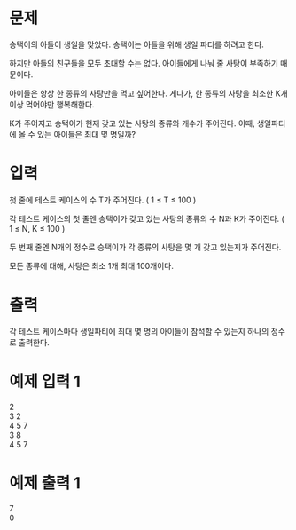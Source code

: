 # 문제
승택이의 아들이 생일을 맞았다. 승택이는 아들을 위해 생일 파티를 하려고 한다.

하지만 아들의 친구들을 모두 초대할 수는 없다. 아이들에게 나눠 줄 사탕이 부족하기 때문이다.

아이들은 항상 한 종류의 사탕만을 먹고 싶어한다. 게다가, 한 종류의 사탕을 최소한 K개 이상 먹어야만 행복해한다.

K가 주어지고 승택이가 현재 갖고 있는 사탕의 종류와 개수가 주어진다. 이때, 생일파티에 올 수 있는 아이들은 최대 몇 명일까?

# 입력
첫 줄에 테스트 케이스의 수 T가 주어진다. ( 1 ≤ T ≤ 100 )

각 테스트 케이스의 첫 줄엔 승택이가 갖고 있는 사탕의 종류의 수 N과 K가 주어진다. ( 1 ≤ N, K ≤ 100 )

두 번째 줄엔 N개의 정수로 승택이가 각 종류의 사탕을 몇 개 갖고 있는지가 주어진다.

모든 종류에 대해, 사탕은 최소 1개 최대 100개이다.

# 출력
각 테스트 케이스마다 생일파티에 최대 몇 명의 아이들이 참석할 수 있는지 하나의 정수로 출력한다.

# 예제 입력 1 
2  
3 2  
4 5 7  
3 8  
4 5 7  
# 예제 출력 1 
7  
0  
